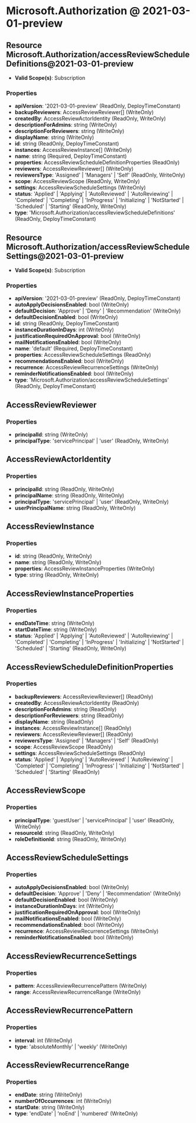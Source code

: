 # Microsoft.Authorization @ 2021-03-01-preview

## Resource Microsoft.Authorization/accessReviewScheduleDefinitions@2021-03-01-preview
* **Valid Scope(s)**: Subscription
### Properties
* **apiVersion**: '2021-03-01-preview' (ReadOnly, DeployTimeConstant)
* **backupReviewers**: AccessReviewReviewer[] (WriteOnly)
* **createdBy**: AccessReviewActorIdentity (ReadOnly, WriteOnly)
* **descriptionForAdmins**: string (WriteOnly)
* **descriptionForReviewers**: string (WriteOnly)
* **displayName**: string (WriteOnly)
* **id**: string (ReadOnly, DeployTimeConstant)
* **instances**: AccessReviewInstance[] (WriteOnly)
* **name**: string (Required, DeployTimeConstant)
* **properties**: AccessReviewScheduleDefinitionProperties (ReadOnly)
* **reviewers**: AccessReviewReviewer[] (WriteOnly)
* **reviewersType**: 'Assigned' | 'Managers' | 'Self' (ReadOnly, WriteOnly)
* **scope**: AccessReviewScope (ReadOnly, WriteOnly)
* **settings**: AccessReviewScheduleSettings (WriteOnly)
* **status**: 'Applied' | 'Applying' | 'AutoReviewed' | 'AutoReviewing' | 'Completed' | 'Completing' | 'InProgress' | 'Initializing' | 'NotStarted' | 'Scheduled' | 'Starting' (ReadOnly, WriteOnly)
* **type**: 'Microsoft.Authorization/accessReviewScheduleDefinitions' (ReadOnly, DeployTimeConstant)

## Resource Microsoft.Authorization/accessReviewScheduleSettings@2021-03-01-preview
* **Valid Scope(s)**: Subscription
### Properties
* **apiVersion**: '2021-03-01-preview' (ReadOnly, DeployTimeConstant)
* **autoApplyDecisionsEnabled**: bool (WriteOnly)
* **defaultDecision**: 'Approve' | 'Deny' | 'Recommendation' (WriteOnly)
* **defaultDecisionEnabled**: bool (WriteOnly)
* **id**: string (ReadOnly, DeployTimeConstant)
* **instanceDurationInDays**: int (WriteOnly)
* **justificationRequiredOnApproval**: bool (WriteOnly)
* **mailNotificationsEnabled**: bool (WriteOnly)
* **name**: 'default' (Required, DeployTimeConstant)
* **properties**: AccessReviewScheduleSettings (ReadOnly)
* **recommendationsEnabled**: bool (WriteOnly)
* **recurrence**: AccessReviewRecurrenceSettings (WriteOnly)
* **reminderNotificationsEnabled**: bool (WriteOnly)
* **type**: 'Microsoft.Authorization/accessReviewScheduleSettings' (ReadOnly, DeployTimeConstant)

## AccessReviewReviewer
### Properties
* **principalId**: string (WriteOnly)
* **principalType**: 'servicePrincipal' | 'user' (ReadOnly, WriteOnly)

## AccessReviewActorIdentity
### Properties
* **principalId**: string (ReadOnly, WriteOnly)
* **principalName**: string (ReadOnly, WriteOnly)
* **principalType**: 'servicePrincipal' | 'user' (ReadOnly, WriteOnly)
* **userPrincipalName**: string (ReadOnly, WriteOnly)

## AccessReviewInstance
### Properties
* **id**: string (ReadOnly, WriteOnly)
* **name**: string (ReadOnly, WriteOnly)
* **properties**: AccessReviewInstanceProperties (WriteOnly)
* **type**: string (ReadOnly, WriteOnly)

## AccessReviewInstanceProperties
### Properties
* **endDateTime**: string (WriteOnly)
* **startDateTime**: string (WriteOnly)
* **status**: 'Applied' | 'Applying' | 'AutoReviewed' | 'AutoReviewing' | 'Completed' | 'Completing' | 'InProgress' | 'Initializing' | 'NotStarted' | 'Scheduled' | 'Starting' (ReadOnly, WriteOnly)

## AccessReviewScheduleDefinitionProperties
### Properties
* **backupReviewers**: AccessReviewReviewer[] (ReadOnly)
* **createdBy**: AccessReviewActorIdentity (ReadOnly)
* **descriptionForAdmins**: string (ReadOnly)
* **descriptionForReviewers**: string (ReadOnly)
* **displayName**: string (ReadOnly)
* **instances**: AccessReviewInstance[] (ReadOnly)
* **reviewers**: AccessReviewReviewer[] (ReadOnly)
* **reviewersType**: 'Assigned' | 'Managers' | 'Self' (ReadOnly)
* **scope**: AccessReviewScope (ReadOnly)
* **settings**: AccessReviewScheduleSettings (ReadOnly)
* **status**: 'Applied' | 'Applying' | 'AutoReviewed' | 'AutoReviewing' | 'Completed' | 'Completing' | 'InProgress' | 'Initializing' | 'NotStarted' | 'Scheduled' | 'Starting' (ReadOnly)

## AccessReviewScope
### Properties
* **principalType**: 'guestUser' | 'servicePrincipal' | 'user' (ReadOnly, WriteOnly)
* **resourceId**: string (ReadOnly, WriteOnly)
* **roleDefinitionId**: string (ReadOnly, WriteOnly)

## AccessReviewScheduleSettings
### Properties
* **autoApplyDecisionsEnabled**: bool (WriteOnly)
* **defaultDecision**: 'Approve' | 'Deny' | 'Recommendation' (WriteOnly)
* **defaultDecisionEnabled**: bool (WriteOnly)
* **instanceDurationInDays**: int (WriteOnly)
* **justificationRequiredOnApproval**: bool (WriteOnly)
* **mailNotificationsEnabled**: bool (WriteOnly)
* **recommendationsEnabled**: bool (WriteOnly)
* **recurrence**: AccessReviewRecurrenceSettings (WriteOnly)
* **reminderNotificationsEnabled**: bool (WriteOnly)

## AccessReviewRecurrenceSettings
### Properties
* **pattern**: AccessReviewRecurrencePattern (WriteOnly)
* **range**: AccessReviewRecurrenceRange (WriteOnly)

## AccessReviewRecurrencePattern
### Properties
* **interval**: int (WriteOnly)
* **type**: 'absoluteMonthly' | 'weekly' (WriteOnly)

## AccessReviewRecurrenceRange
### Properties
* **endDate**: string (WriteOnly)
* **numberOfOccurrences**: int (WriteOnly)
* **startDate**: string (WriteOnly)
* **type**: 'endDate' | 'noEnd' | 'numbered' (WriteOnly)

